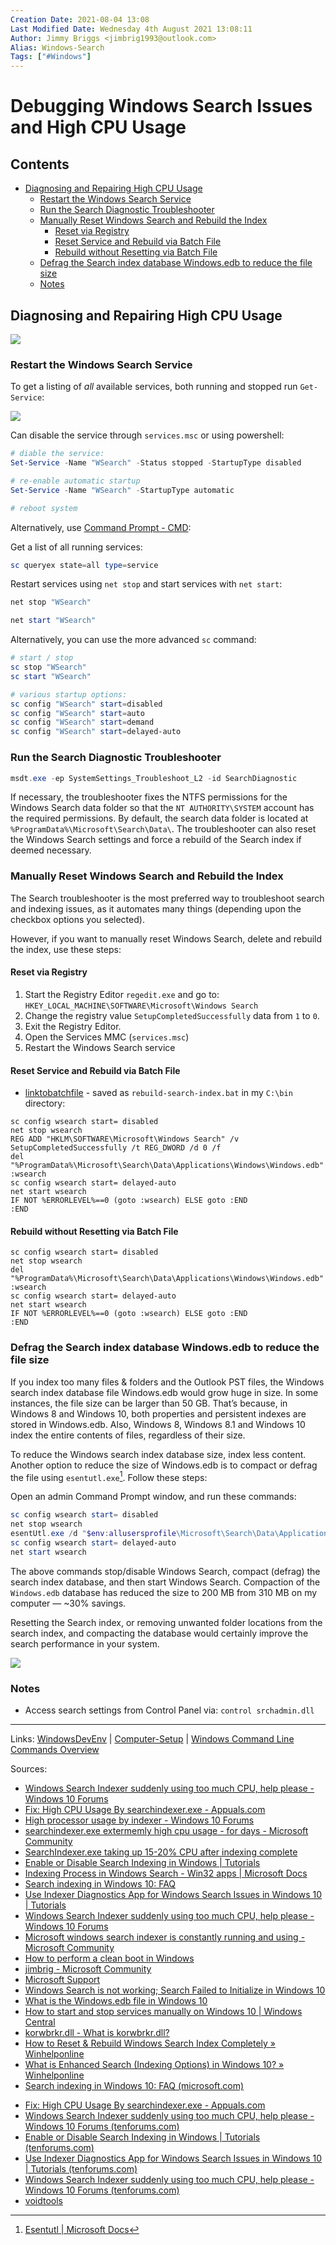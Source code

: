 ```yaml
---
Creation Date: 2021-08-04 13:08
Last Modified Date: Wednesday 4th August 2021 13:08:11
Author: Jimmy Briggs <jimbrig1993@outlook.com>
Alias: Windows-Search
Tags: ["#Windows"]
---
```


# Debugging Windows Search Issues and High CPU Usage

## Contents

- [Diagnosing and Repairing High CPU Usage](#Diagnosing%20and%20Repairing%20High%20CPU%20Usage)
	- [Restart the Windows Search Service](#Restart%20the%20Windows%20Search%20Service)
	- [Run the Search Diagnostic Troubleshooter](#Run%20the%20Search%20Diagnostic%20Troubleshooter)
	- [Manually Reset Windows Search and Rebuild the Index](#Manually%20Reset%20Windows%20Search%20and%20Rebuild%20the%20Index)
		- [Reset via Registry](#Reset%20via%20Registry)
		- [Reset Service and Rebuild via Batch File](#Reset%20Service%20and%20Rebuild%20via%20Batch%20File)
		- [Rebuild without Resetting via Batch File](#Rebuild%20without%20Resetting%20via%20Batch%20File)
	- [Defrag the Search index database Windows.edb to reduce the file size](#Defrag%20the%20Search%20index%20database%20Windows.edb%20to%20reduce%20the%20file%20size)
	- [Notes](#Notes)


## Diagnosing and Repairing High CPU Usage

![](assets/Pasted%20image%2020210804131025.png)

### Restart the Windows Search Service

To get a listing of *all* available services, both running and stopped run `Get-Service`:

![](assets/Pasted%20image%2020210804131401.png)

Can disable the service through `services.msc` or using powershell:

```powershell
# diable the service:
Set-Service -Name "WSearch" -Status stopped -StartupType disabled

# re-enable automatic startup
Set-Service -Name "WSearch" -StartupType automatic

# reboot system

```

Alternatively, use [Command Prompt - CMD](Command%20Prompt%20-%20CMD):

Get a list of all running services:

```powershell
sc queryex state=all type=service
```

Restart services using `net stop` and start services with `net start`:

```powershell
net stop "WSearch"

net start "WSearch"
```

Alternatively, you can use the more advanced `sc` command:

```powershell
# start / stop
sc stop "WSearch"
sc start "WSearch"

# various startup options:
sc config "WSearch" start=disabled
sc config "WSearch" start=auto
sc config "WSearch" start=demand
sc config "WSearch" start=delayed-auto
```

### Run the Search Diagnostic Troubleshooter

```powershell
msdt.exe -ep SystemSettings_Troubleshoot_L2 -id SearchDiagnostic
```

If necessary, the troubleshooter fixes the NTFS permissions for the Windows Search data folder so that the `NT AUTHORITY\SYSTEM` account has the required permissions. By default, the search data folder is located at `%ProgramData%\Microsoft\Search\Data\`. The troubleshooter can also reset the Windows Search settings and force a rebuild of the Search index if deemed necessary.

### Manually Reset Windows Search and Rebuild the Index

The Search troubleshooter is the most preferred way to troubleshoot search and indexing issues, as it automates many things (depending upon the checkbox options you selected).

However, if you want to manually reset Windows Search, delete and rebuild the index, use these steps:

#### Reset via Registry

1. Start the Registry Editor `regedit.exe` and go to:    `HKEY_LOCAL_MACHINE\SOFTWARE\Microsoft\Windows Search`
2. Change the registry value `SetupCompletedSuccessfully` data from `1` to `0`.
3.  Exit the Registry Editor.
4. Open the Services MMC (`services.msc`)
5. Restart the Windows Search service

#### Reset Service and Rebuild via Batch File

- [linktobatchfile]() - saved as `rebuild-search-index.bat` in my `C:\bin` directory:

```batch
sc config wsearch start= disabled
net stop wsearch
REG ADD "HKLM\SOFTWARE\Microsoft\Windows Search" /v SetupCompletedSuccessfully /t REG_DWORD /d 0 /f
del "%ProgramData%\Microsoft\Search\Data\Applications\Windows\Windows.edb"
:wsearch
sc config wsearch start= delayed-auto
net start wsearch
IF NOT %ERRORLEVEL%==0 (goto :wsearch) ELSE goto :END
:END
```

#### Rebuild without Resetting via Batch File

```batch
sc config wsearch start= disabled
net stop wsearch
del "%ProgramData%\Microsoft\Search\Data\Applications\Windows\Windows.edb"
:wsearch
sc config wsearch start= delayed-auto
net start wsearch
IF NOT %ERRORLEVEL%==0 (goto :wsearch) ELSE goto :END
:END
```

### Defrag the Search index database Windows.edb to reduce the file size

If you index too many files & folders and the Outlook PST files, the Windows search index database file Windows.edb would grow huge in size. In some instances, the file size can be larger than 50 GB. That’s because, in Windows 8 and Windows 10, both properties and persistent indexes are stored in Windows.edb. Also, Windows 8, Windows 8.1 and Windows 10 index the entire contents of files, regardless of their size.

To reduce the Windows search index database size, index less content. Another option to reduce the size of Windows.edb is to compact or defrag the file using `esentutl.exe`[^1]. Follow these steps:

Open an admin Command Prompt window, and run these commands:

```powershell
sc config wsearch start= disabled
net stop wsearch
esentUtl.exe /d "$env:allusersprofile\Microsoft\Search\Data\Applications\Windows\Windows.edb"
sc config wsearch start= delayed-auto
net start wsearch
```

The above commands stop/disable Windows Search, compact (defrag) the search index database, and then start Windows Search. Compaction of the `Windows.edb` database has reduced the size to 200 MB from 310 MB on my computer — ~30% savings.

Resetting the Search index, or removing unwanted folder locations from the search index, and compacting the database would certainly improve the search performance in your system.

![](assets/Pasted%20image%2020210804134010.png)

### Notes

- Access search settings from Control Panel via: `control srchadmin.dll`

***

Links: [WindowsDevEnv](Windows%20Developer%20Environment.md) | [Computer-Setup](../1-Maps-of-Content/MOC%20-%20Setup.md) | [Windows Command Line Commands Overview](Windows%20Command%20Line%20Commands%20Overview.md)

Sources:

* [Windows Search Indexer suddenly using too much CPU, help please - Windows 10 Forums](https://www.tenforums.com/performance-maintenance/110422-windows-search-indexer-suddenly-using-too-much-cpu-help-please.html)
* [Fix: High CPU Usage By searchindexer.exe - Appuals.com](https://appuals.com/high-cpu-usage-by-searchindexer-exe/)
* [High processor usage by indexer - Windows 10 Forums](https://www.tenforums.com/performance-maintenance/60534-high-processor-usage-indexer.html)
* [searchindexer.exe extermemly high cpu usage - for days - Microsoft Community](https://answers.microsoft.com/en-us/windows/forum/windows_8-performance/searchindexerexe-extermemly-high-cpu-usage-for/362fdc15-48f3-42d2-9c09-b2af07c198fd)
* [SearchIndexer.exe taking up 15-20% CPU after indexing complete](https://social.technet.microsoft.com/Forums/windows/en-US/b73b6db7-117f-4985-8c53-9cb610173b1d/searchindexerexe-taking-up-1520-cpu-after-indexing-complete?forum=w7itproperf)
* [Enable or Disable Search Indexing in Windows | Tutorials](https://www.tenforums.com/tutorials/93666-enable-disable-search-indexing-windows.html)
* [Indexing Process in Windows Search - Win32 apps | Microsoft Docs](https://docs.microsoft.com/en-us/windows/win32/search/-search-indexing-process-overview#stage-3-updating-the-index)
* [Search indexing in Windows 10: FAQ](https://support.microsoft.com/en-us/windows/search-indexing-in-windows-10-faq-da061c83-af6b-095c-0f7a-4dfecda4d15a)
* [Use Indexer Diagnostics App for Windows Search Issues in Windows 10 | Tutorials](https://www.tenforums.com/tutorials/148377-use-indexer-diagnostics-app-windows-search-issues-windows-10-a.html)
* [Windows Search Indexer suddenly using too much CPU, help please - Windows 10 Forums](https://www.tenforums.com/performance-maintenance/110422-windows-search-indexer-suddenly-using-too-much-cpu-help-please.html)
* [Microsoft windows search indexer is constantly running and using - Microsoft Community](https://answers.microsoft.com/en-us/windows/forum/all/microsoft-windows-search-indexer-is-constantly/c17d1531-c891-4e1f-9fe6-2e6868ba9237)
* [How to perform a clean boot in Windows](https://support.microsoft.com/en-us/topic/how-to-perform-a-clean-boot-in-windows-da2f9573-6eec-00ad-2f8a-a97a1807f3dd)
* [jimbrig - Microsoft Community](https://answers.microsoft.com/en-us/profile/b2d7a85b-c14c-40f3-b739-5bf0934992f1?sort=LastReplyDate&dir=Desc&tab=Threads&forum=allcategories&meta=&status=&mod=&advFil=&postedAfter=undefined&postedBefore=undefined&threadType=All&page=1)
* [Microsoft Support](https://support.microsoft.com/)
* [Windows Search is not working; Search Failed to Initialize in Windows 10](https://www.thewindowsclub.com/windows-search-indexer-not-working)
* [What is the Windows.edb file in Windows 10](https://www.thewindowsclub.com/windows-edb-file)
* [How to start and stop services manually on Windows 10 | Windows Central](https://www.windowscentral.com/how-start-and-stop-services-windows-10#mange_services_powershell_windows10)
* [korwbrkr.dll - What is korwbrkr.dll?](https://www.processlibrary.com/en/directory/files/korwbrkr/337581/)
* [How to Reset & Rebuild Windows Search Index Completely » Winhelponline](https://www.winhelponline.com/blog/reset-rebuild-windows-search-index-fix-problems/#:~:text=%20Rebuild%20Search%20Index%20using%20Batch%20file%20%28without,reset_search.bat%20and%20click%20Run%20as%20administrator.%20More%20)
* [What is Enhanced Search (Indexing Options) in Windows 10? » Winhelponline](https://www.winhelponline.com/blog/what-is-enhanced-search-in-windows-10/)
* [Search indexing in Windows 10: FAQ (microsoft.com)](https://support.microsoft.com/en-us/windows/search-indexing-in-windows-10-faq-da061c83-af6b-095c-0f7a-4dfecda4d15a)
- [Fix: High CPU Usage By searchindexer.exe - Appuals.com](https://appuals.com/high-cpu-usage-by-searchindexer-exe/)
- [Windows Search Indexer suddenly using too much CPU, help please - Windows 10 Forums (tenforums.com)](https://www.tenforums.com/performance-maintenance/110422-windows-search-indexer-suddenly-using-too-much-cpu-help-please.html)
- [Enable or Disable Search Indexing in Windows | Tutorials (tenforums.com)](https://www.tenforums.com/tutorials/93666-enable-disable-search-indexing-windows.html)
- [Use Indexer Diagnostics App for Windows Search Issues in Windows 10 | Tutorials (tenforums.com)](https://www.tenforums.com/tutorials/148377-use-indexer-diagnostics-app-windows-search-issues-windows-10-a.html)
- [Windows Search Indexer suddenly using too much CPU, help please - Windows 10 Forums (tenforums.com)](https://www.tenforums.com/performance-maintenance/110422-windows-search-indexer-suddenly-using-too-much-cpu-help-please.html)
- [voidtools](https://www.voidtools.com/)


[^1]: [Esentutl | Microsoft Docs](https://docs.microsoft.com/en-us/previous-versions/windows/it-pro/windows-server-2012-R2-and-2012/hh875546(v=ws.11))